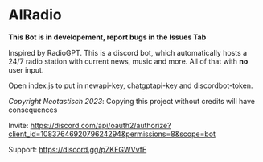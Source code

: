 # AIRadio

**This Bot is in developement, report bugs in the Issues Tab**

Inspired by RadioGPT. This is a discord bot, which automatically hosts a 24/7 radio station with current news, music and more. All of that with **no** user input.

Open index.js to put in newapi-key, chatgptapi-key and discordbot-token.

*Copyright Neotastisch 2023*:
Copying this project without credits will have consequences




Invite: https://discord.com/api/oauth2/authorize?client_id=1083764692079624294&permissions=8&scope=bot 

Support: https://discord.gg/pZKFGWVvfF 
